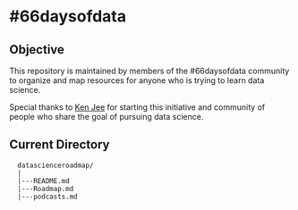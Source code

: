 # #66daysofdata

## Objective

This repository is maintained by members of the #66daysofdata community to organize and map resources for anyone who is trying to learn data science.

Special thanks to [Ken Jee](https://www.youtube.com/channel/UCiT9RITQ9PW6BhXK0y2jaeg) for starting this initiative and community of people who share the goal of pursuing data science.

## Current Directory

```
  datascienceroadmap/
  | 
  |---README.md
  |---Roadmap.md
  |---podcasts.md
```
